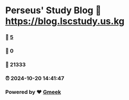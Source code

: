 # Perseus' Study Blog :link: https://blog.lscstudy.us.kg 
### :page_facing_up: [5](https://blog.lscstudy.us.kg/tag.html) 
### :speech_balloon: 0 
### :hibiscus: 21333 
### :alarm_clock: 2024-10-20 14:41:47 
### Powered by :heart: [Gmeek](https://github.com/Meekdai/Gmeek)

